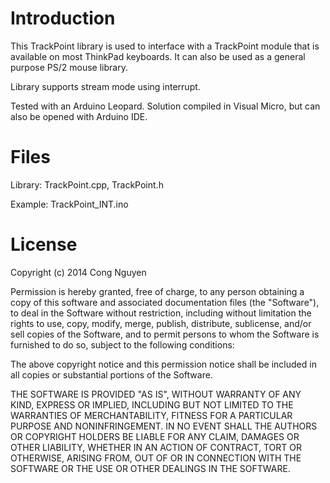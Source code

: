 # Introduction
This TrackPoint library is used to interface with a TrackPoint module 
that is available on most ThinkPad keyboards. It can also be used as a 
general purpose PS/2 mouse library.

Library supports stream mode using interrupt.

Tested with an Arduino Leopard. Solution compiled in Visual Micro, but 
can also be opened with Arduino IDE.

# Files

Library: TrackPoint.cpp, TrackPoint.h

Example: TrackPoint_INT.ino

# License
Copyright (c) 2014 Cong Nguyen

Permission is hereby granted, free of charge, to any person obtaining a copy
of this software and associated documentation files (the "Software"), to deal
in the Software without restriction, including without limitation the rights
to use, copy, modify, merge, publish, distribute, sublicense, and/or sell
copies of the Software, and to permit persons to whom the Software is
furnished to do so, subject to the following conditions:

The above copyright notice and this permission notice shall be included in
all copies or substantial portions of the Software.

THE SOFTWARE IS PROVIDED "AS IS", WITHOUT WARRANTY OF ANY KIND, EXPRESS OR
IMPLIED, INCLUDING BUT NOT LIMITED TO THE WARRANTIES OF MERCHANTABILITY,
FITNESS FOR A PARTICULAR PURPOSE AND NONINFRINGEMENT. IN NO EVENT SHALL THE
AUTHORS OR COPYRIGHT HOLDERS BE LIABLE FOR ANY CLAIM, DAMAGES OR OTHER
LIABILITY, WHETHER IN AN ACTION OF CONTRACT, TORT OR OTHERWISE, ARISING FROM,
OUT OF OR IN CONNECTION WITH THE SOFTWARE OR THE USE OR OTHER DEALINGS IN
THE SOFTWARE.

